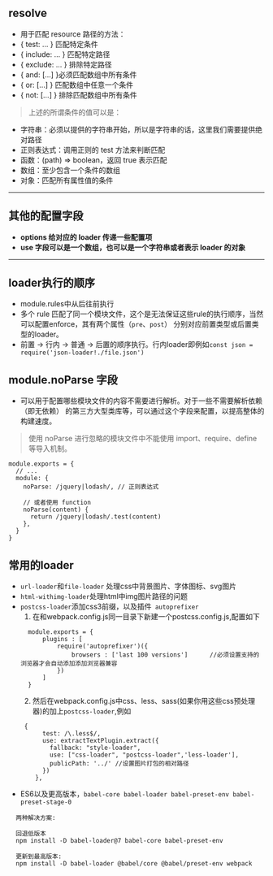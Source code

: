 ## resolve
* 用于匹配 resource 路径的方法：
* { test: ... } 匹配特定条件
* { include: ... } 匹配特定路径
* { exclude: ... } 排除特定路径
* { and: [...] }必须匹配数组中所有条件
* { or: [...] } 匹配数组中任意一个条件
* { not: [...] } 排除匹配数组中所有条件

> 上述的所谓条件的值可以是：

* 字符串：必须以提供的字符串开始，所以是字符串的话，这里我们需要提供绝对路径
* 正则表达式：调用正则的 test 方法来判断匹配
* 函数：(path) => boolean，返回 true 表示匹配
* 数组：至少包含一个条件的数组
* 对象：匹配所有属性值的条件
*******
## 其他的配置字段
* **options 给对应的 loader 传递一些配置项**
* **use 字段可以是一个数组，也可以是一个字符串或者表示 loader 的对象**
*******
## loader执行的顺序
* module.rules中从后往前执行
* 多个 rule 匹配了同一个模块文件，这个是无法保证这些rule的执行顺序，当然可以配置enforce，其有两个属性（`pre`、`post`）
  分别对应前置类型或后置类型的loader。
* 前置 -> 行内 -> 普通 -> 后置的顺序执行。行内loader即例如`const json = require('json-loader!./file.json')`

## module.noParse 字段
* 可以用于配置哪些模块文件的内容不需要进行解析。对于一些不需要解析依赖（即无依赖） 的第三方大型类库等，可以通过这个字段来配置，以提高整体的构建速度。
> 使用 noParse 进行忽略的模块文件中不能使用 import、require、define 等导入机制。
```
module.exports = {
  // ...
  module: {
    noParse: /jquery|lodash/, // 正则表达式

    // 或者使用 function
    noParse(content) {
      return /jquery|lodash/.test(content)
    },
  }
}
```
## 常用的loader
* `url-loader`和`file-loader` 处理css中背景图片、字体图标、svg图片
* `html-withimg-loader`处理html中img图片路径的问题
* `postcss-loader`添加css3前缀，以及插件` autoprefixer`
  1. 在和webpack.config.js同一目录下新建一个postcss.config.js,配置如下
  ```
    module.exports = {
        plugins : [
            require('autoprefixer')({
                browsers : ['last 100 versions']      //必须设置支持的浏览器才会自动添加添加浏览器兼容
            })
        ]
    }
  ```
  2. 然后在webpack.config.js中css、less、sass(如果你用这些css预处理器)的加上`postcss-loader`,例如
  ```
   {
        test: /\.less$/,
        use: extractTextPlugin.extract({
          fallback: "style-loader",
          use: ["css-loader", "postcss-loader",'less-loader'],
          publicPath: '../' //设置图片打包的相对路径
        })
      },
  ```
* ES6以及更高版本，`babel-core babel-loader babel-preset-env babel-preset-stage-0`
```
  两种解决方案:

  回退低版本
  npm install -D babel-loader@7 babel-core babel-preset-env

  更新到最高版本:
  npm install -D babel-loader @babel/core @babel/preset-env webpack
```
